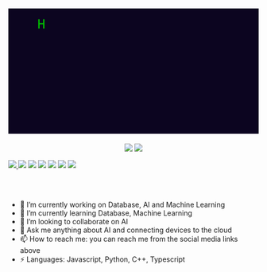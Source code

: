 <h3 align="center">
<img src="./resource/intro.gif">
</h3>
<p align="center">
  <a href="https://www.linkedin.com/in/jeffrey-abraham-b28349174/" target="_blank"><img src="https://img.icons8.com/dusk/48/000000/linkedin.png"/></a>
  <!-- <a href= ""><img src="https://img.icons8.com/dusk/48/000000/medium-new.png"/></a> -->
  <!-- <a href= ""><img src="https://img.icons8.com/color/48/000000/signal-app.png"/></a> -->
  <!-- <a href= ""><img src="https://img.icons8.com/dusk/48/000000/youtube--v2.png"/></a> -->
  <a href="https://twitter.com/DEVMorningCoffe" target="_blank"><img src="https://img.icons8.com/color/48/null/twitter--v1.png"/>
</p>

<p>
  <p>
    <img src="https://views.whatilearened.today/views/github/DEVMorningCoffee/views.svg"/>
    <a href="https://github.com/DEVMorningCoffee?tab=followers"><img src="https://img.shields.io/github/followers/DEVMorningCoffee?color=%234CC61E&label=GitHub%20Followers%20%3A"/></a>
    <a href="https://github.com/DEVMorningCoffee?tab=repositories"><img src="https://badges.frapsoft.com/os/v2/open-source.svg?v=103"/></a>
    <a href="https://github.com/Naereen/badges"><img src="https://img.shields.io/badge/badges-awesome-green.svg"/></a>
    <a href="mailto:garssallaoui.bayrem@gmail.com?subject=[GitHub]%20🔥%20Ask%20me%20anything&body=Hello%20Bayrem%2C%0A%0AI am%20sending%20you%20this%20mail%20after%20seeing%20your%20GitHub profile%20to..."><img src="https://img.shields.io/badge/Ask%20me-anything-1abc9c.svg"/></a>
    <a href="https://www.debian.org/"><img src="https://img.shields.io/badge/Os-Apple-a80030"/></a>
    <a href="https://twitter.com/DEVMorningCoffee"><img src="https://img.shields.io/twitter/follow/DEVMorningCoffee?style=social"/></a>
  </p>
</p>
<br/><br/>

<!--
**DEVMorningCoffee/DEVMorningCoffee** is a ✨ _special_ ✨ repository because its `README.md` (this file) appears on your GitHub profile.
-->

- 🔭 I’m currently working on Database, AI and Machine Learning
- 🌱 I’m currently learning Database, Machine Learning
- 👯 I’m looking to collaborate on AI
- 💬 Ask me anything about AI and connecting devices to the cloud
- 📫 How to reach me: you can reach me from the social media links above
- ⚡ Languages: Javascript, Python, C++, Typescript
